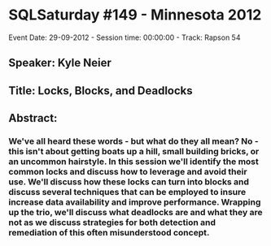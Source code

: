# SQLSaturday #149 - Minnesota 2012
Event Date: 29-09-2012 - Session time: 00:00:00 - Track: Rapson 54
## Speaker: Kyle Neier
## Title: Locks, Blocks, and Deadlocks
## Abstract:
### We've all heard these words - but what do they all mean? No - this isn't about getting boats up a hill, small building bricks, or an uncommon hairstyle. In this session we'll identify the most common locks and discuss how to leverage and avoid their use. We'll discuss how these locks can turn into blocks and discuss several techniques that can be employed to insure increase data availability and improve performance. Wrapping up the trio, we'll discuss what deadlocks are and what they are not as we discuss strategies for both detection and remediation of this often misunderstood concept. 
